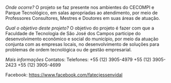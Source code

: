*Onde ocorre?*
O projeto se faz presente nos ambientes do CECOMPI e Parque Tecnológico, em salas apropriadas ao atendimento, por meio de Professores Consultores, Mestres e Doutores em suas áreas de atuação.

*Qual o objetivo deste projeto?*
O objetivo do projeto é fazer com que a Faculdade de Tecnologia de São José dos Campos participe do desenvolvimento econômico e social do município, por meio da atuação conjunta com as empresas locais, no desenvolvimento de soluções para problemas de ordem tecnológica ou de gestão empresarial.

*Mais informações*
Contatos:
  Telefones:
   +55 (12) 3905-4979
   +55 (12) 3905-2423
   +55 (12) 3905-4699

   Facebook: https://www.facebook.com/fatecjessenvidal
